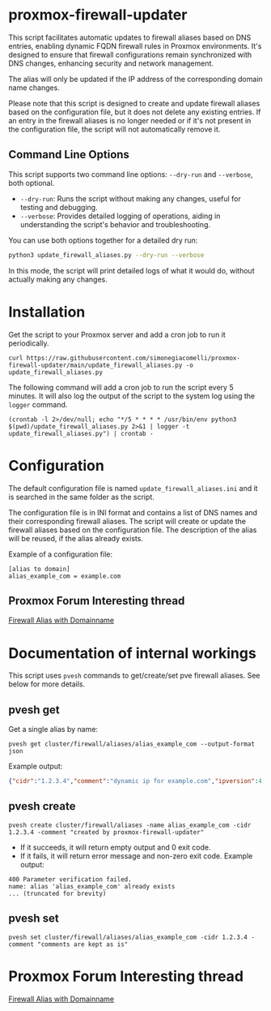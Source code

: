 # proxmox-firewall-updater
This script facilitates automatic updates to firewall aliases based on DNS entries, enabling dynamic FQDN firewall rules in Proxmox environments. It's designed to ensure that firewall configurations remain synchronized with DNS changes, enhancing security and network management.

The alias will only be updated if the IP address of the corresponding domain name changes.

Please note that this script is designed to create and update firewall aliases based on the configuration file, but it does not delete any existing entries. 
If an entry in the firewall aliases is no longer needed or if it's not present in the configuration file, 
the script will not automatically remove it. 

## Command Line Options

This script supports two command line options: `--dry-run` and `--verbose`, both optional.

- `--dry-run`: Runs the script without making any changes, useful for testing and debugging.
- `--verbose`: Provides detailed logging of operations, aiding in understanding the script's behavior and troubleshooting.

You can use both options together for a detailed dry run:

```bash
python3 update_firewall_aliases.py --dry-run --verbose
```

In this mode, the script will print detailed logs of what it would do, without actually making any changes.


# Installation

Get the script to your Proxmox server and add a cron job to run it periodically.

```
curl https://raw.githubusercontent.com/simonegiacomelli/proxmox-firewall-updater/main/update_firewall_aliases.py -o update_firewall_aliases.py
```

The following command will add a cron job to run the script every 5 minutes. 
It will also log the output of the script to the system log using the `logger` command.

```
(crontab -l 2>/dev/null; echo "*/5 * * * * /usr/bin/env python3 $(pwd)/update_firewall_aliases.py 2>&1 | logger -t update_firewall_aliases.py") | crontab -
```



# Configuration

The default configuration file is named `update_firewall_aliases.ini` and it is searched in the same folder as the script.

The configuration file is in INI format and contains a list of DNS names and their corresponding firewall aliases.
The script will create or update the firewall aliases based on the configuration file.
The description of the alias will be reused, if the alias already exists.

Example of a configuration file:

```
[alias to domain]
alias_example_com = example.com 
```

[//]: # (You can specify the full path of the configuration file using `-ini` option.)

[//]: # (`update_firewall_aliases.py -ini /root/my_custom_config.ini`)

## Proxmox Forum Interesting thread
[Firewall Alias with Domainname](https://forum.proxmox.com/threads/firewall-alias-with-domainname.43036/)

# Documentation of internal workings

This script uses `pvesh` commands to get/create/set pve firewall aliases.
See below for more details.

## pvesh get
Get a single alias by name:

`pvesh get cluster/firewall/aliases/alias_example_com --output-format json`

Example output:

```json
{"cidr":"1.2.3.4","comment":"dynamic ip for example.com","ipversion":4,"name":"alias_example_com"}
```

## pvesh create
`pvesh create cluster/firewall/aliases -name alias_example_com -cidr 1.2.3.4 -comment "created by proxmox-firewall-updater"`
- If it succeeds, it will return empty output and 0 exit code.
- If it fails, it will return error message and non-zero exit code.
Example output:
```
400 Parameter verification failed.
name: alias 'alias_example_com' already exists
... (truncated for brevity)
```

## pvesh set
`pvesh set cluster/firewall/aliases/alias_example_com -cidr 1.2.3.4 -comment "comments are kept as is"`


# Proxmox Forum Interesting thread
[Firewall Alias with Domainname](https://forum.proxmox.com/threads/firewall-alias-with-domainname.43036/)
